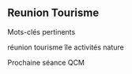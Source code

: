 ## Reunion Tourisme

Mots-clés pertinents

réunion
tourisme
île
activités
nature

Prochaine séance QCM
